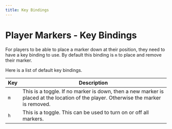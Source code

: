 ```yaml
---
title: Key Bindings
---
```


# Player Markers - Key Bindings

For players to be able to place a marker down at their position, they need to have a key binding to use.  By default this binding is `m` to place and remove their marker.

Here is a list of default key bindings.

| Key | Description |
| --- | ----------- |
| `m` | This is a toggle.  If no marker is down, then a new marker is placed at the location of the player.  Otherwise the marker is removed. |
| `h` | This is a toggle.  This can be used to turn on or off all markers. |